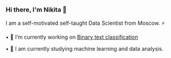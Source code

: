 ### Hi there, I'm Nikita 👋 


I am a self-motivated self-taught Data Scientist from Moscow. ⚡

 • 🔭 I’m currently working on [Binary text classification](https://github.com/Non1ce/Neural-Network-Model#readme)

 
 • 🌱 I am currently studying machine learning and data analysis.

<!--
**Non1ce/Non1ce** is a ✨ _special_ ✨ repository because its `README.md` (this file) appears on your GitHub profile.

Here are some ideas to get you started:

- 🔭 I’m currently working on ...
- 🌱 I am currently studying machine learning and data analysis.
- 👯 I’m looking to collaborate on ...
- 🤔 I’m looking for help with ...
- 💬 Ask me about ...
- 📫 How to reach me: ...
- 😄 Pronouns: ...
- ⚡ Fun fact: ...
-->
